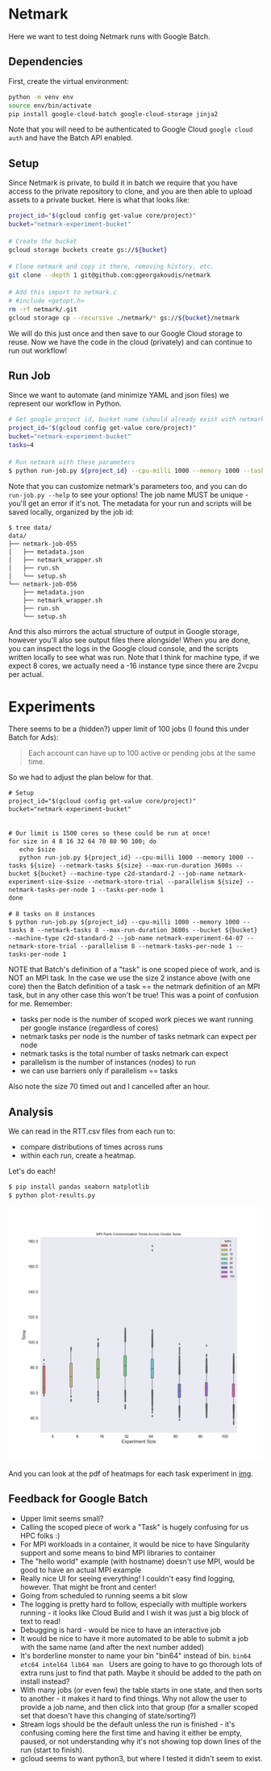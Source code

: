 # Netmark

Here we want to test doing Netmark runs with Google Batch.

## Dependencies

First, create the virtual environment:

```bash
python -m venv env
source env/bin/activate
pip install google-cloud-batch google-cloud-storage jinja2
```

Note that you will need to be authenticated to Google Cloud `google cloud auth`
and have the Batch API enabled.

## Setup

Since Netmark is private, to build it in batch we require that you have access to the private repository
to clone, and you are then able to upload assets to a private bucket. Here is what that looks like:

```bash
project_id="$(gcloud config get-value core/project)"
bucket="netmark-experiment-bucket"

# Create the bucket
gcloud storage buckets create gs://${bucket}

# Clone netmark and copy it there, removing history, etc.
git clone --depth 1 git@github.com:ggeorgakoudis/netmark

# Add this import to netmark.c
# #include <getopt.h>
rm -rf netmark/.git
gcloud storage cp --recursive ./netmark/* gs://${bucket}/netmark
```

We will do this just once and then save to our Google Cloud storage to reuse.
Now we have the code in the cloud (privately) and can continue to run out workflow!

## Run Job

Since we want to automate (and minimize YAML and json files) we represent our workflow
in Python.

```bash
# Get google project id, bucket name (should already exist with netmark code)
project_id="$(gcloud config get-value core/project)"
bucket="netmark-experiment-bucket"
tasks=4

# Run netmark with these parameters
$ python run-job.py ${project_id} --cpu-milli 1000 --memory 1000 --tasks ${tasks} --max-run-duration 3600s --bucket ${bucket} --machine-type c2-standard-16 --job-name netmark-job-001 --netmark-store-trial
```

Note that you can customize netmark's parameters too, and you can do `run-job.py --help` to see your options!
The job name MUST be unique - you'll get an error if it's not. The metadata for your run and scripts will be saved locally, organized by the job id:

```
$ tree data/
data/
├── netmark-job-055
│   ├── metadata.json
│   ├── netmark_wrapper.sh
│   ├── run.sh
│   └── setup.sh
└── netmark-job-056
    ├── metadata.json
    ├── netmark_wrapper.sh
    ├── run.sh
    └── setup.sh
```

And this also mirrors the actual structure of output in Google storage, however you'll also see output files there alongside!
When you are done, you can inspect the logs in the Google cloud console, and the scripts
written locally to see what was run. Note that I think for machine type, if we expect 8 cores, we actually need a -16 instance type since there are 2vcpu per actual.

# Experiments

There seems to be a (hidden?) upper limit of 100 jobs (I found this under Batch for Ads):

> Each account can have up to 100 active or pending jobs at the same time.

So we had to adjust the plan below for that.

```
# Setup
project_id="$(gcloud config get-value core/project)"
bucket="netmark-experiment-bucket"


# Our limit is 1500 cores so these could be run at once!
for size in 4 8 16 32 64 70 80 90 100; do
   echo $size
   python run-job.py ${project_id} --cpu-milli 1000 --memory 1000 --tasks ${size} --netmark-tasks ${size} --max-run-duration 3600s --bucket ${bucket} --machine-type c2d-standard-2 --job-name netmark-experiment-size-$size --netmark-store-trial --parallelism ${size} --netmark-tasks-per-node 1 --tasks-per-node 1
done
 
# 8 tasks on 8 instances
$ python run-job.py ${project_id} --cpu-milli 1000 --memory 1000 --tasks 8 --netmark-tasks 8 --max-run-duration 3600s --bucket ${bucket} --machine-type c2d-standard-2 --job-name netmark-experiment-64-07 --netmark-store-trial --parallelism 8 --netmark-tasks-per-node 1 --tasks-per-node 1
```

NOTE that Batch's definition of a "task" is one scoped piece of work, and is NOT an MPI task. In the case we use the size 2 instance above (with one core) then the Batch definition of a task == the netmark definition of an MPI task, but in any other case this won't be true! This was a point of confusion for me. Remember:

 - tasks per node is the number of scoped work pieces we want running per google instance (regardless of cores)
 - netmark tasks per node is the number of tasks netmark can expect per node
 - netmark tasks is the total number of tasks netmark can expect
 - parallelism is the number of instances (nodes) to run
 - we can use barriers only if parallelism == tasks

Also note the size 70 timed out and I cancelled after an hour.

## Analysis

We can read in the RTT.csv files from each run to:

- compare distributions of times across runs
- within each run, create a heatmap.

Let's do each!

```bash
$ pip install pandas seaborn matplotlib
$ python plot-results.py
```
![img/mpi_ranks_communication_times_netmark.png](img/mpi_ranks_communication_times_netmark.png)

And you can look at the pdf of heatmaps for each task experiment in [img](img).

## Feedback for Google Batch

- Upper limit seems small?
- Calling the scoped piece of work a "Task" is hugely confusing for us HPC folks :)
- For MPI workloads in a container, it would be nice to have Singularity support and some means to bind MPI libraries to container
- The "hello world" example (with hostname) doesn't use MPI, would be good to have an actual MPI example
- Really nice UI for seeing everything! I couldn't easy find logging, however. That might be front and center!
- Going from scheduled to running seems a bit slow
- The logging is pretty hard to follow, especially with multiple workers running - it looks like Cloud Build and I wish it was just a big block of text to read!
- Debugging is hard - would be nice to have an interactive job
- It would be nice to have it more automated to be able to submit a job with the same name (and after the next number added)
- It's borderline monster to name your bin "bin64" instead of bin. `bin64 etc64 intel64 lib64 man ` Users are going to have to go thorough lots of extra runs just to find that path. Maybe it should be added to the path on install instead?
- With many jobs (or even few) the table starts in one state, and then sorts to another - it makes it hard to find things. Why not allow the user to provide a job name, and then click into that group (for a smaller scoped set that doesn't have this changing of state/sorting?)
- Stream logs should be the default unless the run is finished - it's confusing coming here the first time and having it either be empty, paused, or not understanding why it's not showing top down lines of the run (start to finish).
- gcloud seems to want python3, but where I tested it didn't seem to exist.
